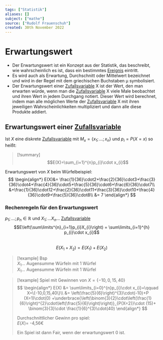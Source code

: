 ```yaml
---
tags: ["Statistik"]
aliases: []
subject: ["mathe"]
source: ["Rudolf Frauenschuh"]
created: 30th November 2022
---
```


# Erwartungswert

- Der Erwartungswert ist ein Konzept aus der Statistik, das beschreibt, wie wahrscheinlich es ist, dass ein bestimmtes [Ereignis](Ereignis.md) eintritt.
- Es wird auch als Erwartung, Durchschnitt oder Mittelwert bezeichnet und wird in der Regel mit dem griechischen Buchstaben μ symbolisiert.
- Der Erwartungswert einer [Zufallsvariable](Zufallsvariable.md) X ist der Wert, den man erwarten würde, wenn man die [Zufallsvariable](Zufallsvariable.md) X viele Male beobachtet und ihren Wert in jedem Durchgang notiert. Dieser Wert wird berechnet, indem man alle möglichen Werte der [Zufallsvariable](Zufallsvariable.md) X mit ihren jeweiligen Wahrscheinlichkeiten multipliziert und dann alle diese Produkte addiert.

## Erwartungswert einer [Zufallsvariable](Zufallsvariable.md)

Ist $X$ eine diskrete [Zufallsvariable](Zufallsvariable.md) mit $M_{x}=\{x_{1};\dots;x_{n}\}$ und $p_{i}=P(X=x)$ so heißt:

>[!summary] $$E(X)=\sum_{i=1}^{n}p_{i}\cdot x_{i}$$


Erwartungswert von $X$ beim Würfelbeispiel:
$$
\begin{align*}
E(X)&= \frac{1}{36}\cdot2+\frac{2}{36}\cdot3+\frac{3}{36}\cdot4+\frac{4}{36}\cdot5+\frac{5}{36}\cdot6+\frac{6}{36}\cdot7\\
&+\frac{1}{36}\cdot12+\frac{2}{36}\cdot11+\frac{3}{36}\cdot10+\frac{4}{36}\cdot9+\frac{5}{36}\cdot8\\
&= 7
\end{align*}
$$

### Rechenregeln für den Erwartungswert

$p_{1};\dots ;p_{n}\in \mathbb{R}$ und $X_{1}; \dots X_{n}\dots$ [Zufallsvariable](Zufallsvariable.md)  
$$E\left(\sum\limits^{n}_{i=1}p_{i}X_{i}\right) = \sum\limits_{i=1}^{h} p_{i}\cdot x_{i}$$  
$$E(X_{1}+X_{2})=E(X_{1})+E(X_{2})$$
> [!example] Bsp  
> $X_{1}\dots$ Augensumme Würfeln mit 1 Würfel  
> $X_{1}\dots$ Augensumme Würfeln mit 1 Würfel


> [!example] Spiel mit Gewinnen von $X=\{-10,0,15,40\}$
> $$
> \begin{align*}
> E(X) &= \sum\limits_{i=0}^{n}p_{i}\cdot x_{i}=\qquad X=\{-10,0,15,40\}\\
> &= \left(\frac{5}{6}\right)^{3}\cdot(-10)+P (X=1)\cdot(0) +\underbrace{\left(\binom{3}{2}\cdot\left(\frac{1}{6}\right)^{2}\cdot\left(\frac{5}{6}\right)\right)}_{P(X=2)}\cdot (15)+ \binom{3}{3}\cdot \frac{1}{6}^{3}\cdot(40)
> \end{align*}
> $$
> 
> Durchschnittlicher Gewinn pro spiel:  
> $E(X)=$ -4,56€
> 
> Ein Spiel ist dann Fair, wenn der erwartungswert $0$ ist.

